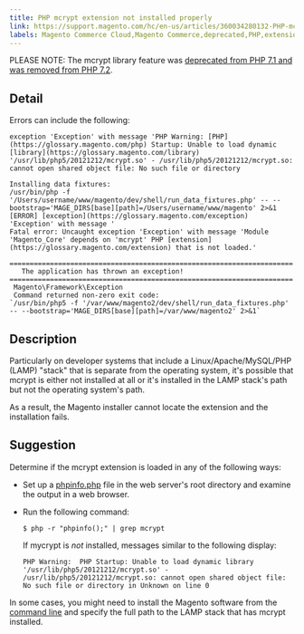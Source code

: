 ```yaml
---
title: PHP mcrypt extension not installed properly 
link: https://support.magento.com/hc/en-us/articles/360034280132-PHP-mcrypt-extension-not-installed-properly-
labels: Magento Commerce Cloud,Magento Commerce,deprecated,PHP,extension,mcrypt,how to
---
```


<p class="warning">PLEASE NOTE: The mcrypt library feature was <a href="https://www.php.net/manual/en/intro.mcrypt.php">deprecated from PHP 7.1 and was removed from PHP 7.2</a>.</p>
<h2>Detail</h2>
<p>Errors can include the following:</p>
<pre><code class="language-php">exception 'Exception' with message 'PHP Warning: [PHP](https://glossary.magento.com/php) Startup: Unable to load dynamic [library](https://glossary.magento.com/library) '/usr/lib/php5/20121212/mcrypt.so' - /usr/lib/php5/20121212/mcrypt.so: cannot open shared object file: No such file or directory</code></pre>
<pre><code class="language-php">Installing data fixtures:
/usr/bin/php -f '/Users/username/www/magento/dev/shell/run_data_fixtures.php' -- --bootstrap='MAGE_DIRS[base][path]=/Users/username/www/magento' 2&gt;&amp;1
[ERROR] [exception](https://glossary.magento.com/exception) 'Exception' with message '
Fatal error: Uncaught exception 'Exception' with message 'Module 'Magento_Core' depends on 'mcrypt' PHP [extension](https://glossary.magento.com/extension) that is not loaded.'</code></pre>
<pre><code class="language-php">======================================================================
   The application has thrown an exception!
======================================================================
 Magento\Framework\Exception
 Command returned non-zero exit code:
`/usr/bin/php5 -f '/var/www/magento2/dev/shell/run_data_fixtures.php' -- --bootstrap='MAGE_DIRS[base][path]=/var/www/magento2' 2&gt;&amp;1`</code></pre>
<h2>Description</h2>
<p>Particularly on developer systems that include a Linux/Apache/MySQL/PHP (LAMP) "stack" that is separate from the operating system, it's possible that mcrypt is either not installed at all or it's installed in the LAMP stack's path but not the operating system's path.</p>
<p>As a result, the Magento installer cannot locate the extension and the installation fails.</p>
<h2>Suggestion</h2>
<p>Determine if the mcrypt extension is loaded in any of the following ways:</p>
<ul>
<li>Set up a <a href="http://kb.mediatemple.net/questions/764/How+can+I+create+a+phpinfo.php+page%3F#gs">phpinfo.php</a> file in the web server's root directory and examine the output in a web browser.</li>
<li>
<p>Run the following command:</p>
<pre><code class="language-php">$ php -r "phpinfo();" | grep mcrypt</code></pre>
<p>If mycrypt is <em>not</em> installed, messages similar to the following display:</p>
<pre><code class="language-php">PHP Warning:  PHP Startup: Unable to load dynamic library '/usr/lib/php5/20121212/mcrypt.so' - /usr/lib/php5/20121212/mcrypt.so: cannot open shared object file: No such file or directory in Unknown on line 0</code></pre>
</li>
</ul>
<p>In some cases, you might need to install the Magento software from the <a href="https://devdocs.magento.com/guides/v2.3/install-gde/install/cli/install-cli.html">command line</a> and specify the full path to the LAMP stack that has mcrypt installed.</p>